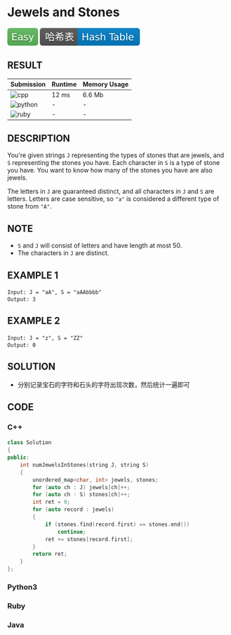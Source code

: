 # Jewels and Stones

![Easy](../../materials/-Easy-5cb85c.svg) ![Hash_Table](../../materials/哈希表-Hash_Table-007ec6.svg)

## RESULT

| Submission                                                        | Runtime | Memory Usage |
| ----------------------------------------------------------------- | ------- | ------------ |
| ![cpp](https://img.shields.io/badge/leetcode771-cpp-f34b7d.svg)   | 12 ms   | 6.6 Mb       |
| ![python](https://img.shields.io/badge/leetcode771-py-3572A5.svg) | -       | -            |
| ![ruby](https://img.shields.io/badge/leetcode771-rb-701516.svg)   | -       | -            |

## DESCRIPTION

You're given strings `J` representing the types of stones that are jewels, and `S` representing the stones you have.  Each character in `S` is a type of stone you have.  You want to know how many of the stones you have are also jewels.

The letters in `J` are guaranteed distinct, and all characters in `J` and `S` are letters. Letters are case sensitive, so `"a"` is considered a different type of stone from `"A"`.

## NOTE

* `S` and `J` will consist of letters and have length at most 50.
* The characters in `J` are distinct.

## EXAMPLE 1

```plain
Input: J = "aA", S = "aAAbbbb"
Output: 3
```

## EXAMPLE 2

```plain
Input: J = "z", S = "ZZ"
Output: 0
```

## SOLUTION

* 分别记录宝石的字符和石头的字符出现次数，然后统计一遍即可

## CODE

### C++

```cpp
class Solution
{
public:
    int numJewelsInStones(string J, string S)
    {
        unordered_map<char, int> jewels, stones;
        for (auto ch : J) jewels[ch]++;
        for (auto ch : S) stones[ch]++;
        int ret = 0;
        for (auto record : jewels)
        {
            if (stones.find(record.first) == stones.end())
                continue;
            ret += stones[record.first];
        }
        return ret;
    }
};
```

### Python3

### Ruby

### Java
